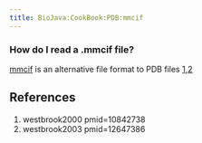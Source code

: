 ```yaml
---
title: BioJava:CookBook:PDB:mmcif
---
```


### How do I read a .mmcif file?

[mmcif](http://ndbserver.rutgers.edu/mmcif/index.html) is an alternative
file format to PDB files
[1](#westbrook2000 "wikilink"),[2](#westbrook2003 "wikilink")

References
----------

<biblio>

1.  westbrook2000 pmid=10842738
2.  westbrook2003 pmid=12647386

</biblio>
